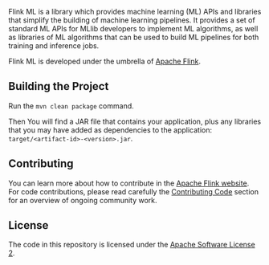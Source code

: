 Flink ML is a library which provides machine learning (ML) APIs and libraries that simplify the building of machine learning pipelines. It provides a set of standard ML APIs for MLlib developers to implement ML algorithms, as well as libraries of ML algorithms that can be used to build ML pipelines for both training and inference jobs.

Flink ML is developed under the umbrella of [Apache Flink](https://flink.apache.org/).

## <a name="build"></a>Building the Project

Run the `mvn clean package` command.

Then You will find a JAR file that contains your application, plus any libraries that you may have added as dependencies to the application: `target/<artifact-id>-<version>.jar`.

## <a name="contributing"></a>Contributing

You can learn more about how to contribute in the [Apache Flink website](https://flink.apache.org/contributing/how-to-contribute.html). For code contributions, please read carefully the [Contributing Code](https://flink.apache.org/contributing/contribute-code.html) section for an overview of ongoing community work.

## <a name="license"></a>License

The code in this repository is licensed under the [Apache Software License 2](LICENSE).
